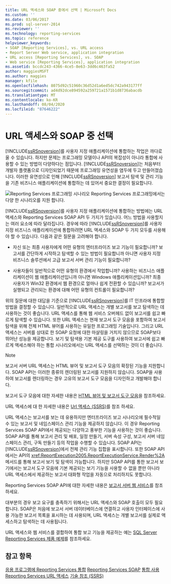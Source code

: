 ```yaml
---
title: URL 액세스와 SOAP 중에서 선택 | Microsoft Docs
ms.custom: ''
ms.date: 03/06/2017
ms.prod: sql-server-2014
ms.reviewer: ''
ms.technology: reporting-services
ms.topic: reference
helpviewer_keywords:
- SOAP [Reporting Services], vs. URL access
- Report Server Web service, application integration
- URL access [Reporting Services], vs. SOAP
- Web service [Reporting Services], application integration
ms.assetid: bccdc243-4366-4ce5-8e63-3dd6c463fa52
author: maggiesMSFT
ms.author: maggies
manager: kfile
ms.openlocfilehash: 8075d92c51960c36d52d1a6ed5dc742a943177ff
ms.sourcegitcommit: ad4d92dce894592a259721a1571b1d8736abacdb
ms.translationtype: MT
ms.contentlocale: ko-KR
ms.lasthandoff: 08/04/2020
ms.locfileid: "87646222"
---
```

# <a name="choosing-between-url-access-and-soap"></a>URL 액세스와 SOAP 중 선택
  [!INCLUDE[ssRSnoversion](../../includes/ssrsnoversion-md.md)]를 사용자 지정 애플리케이션에 통합하는 작업은 까다로울 수 있습니다. 하지만 문제는 프로그래밍 모델이나 API의 복잡성이 아니라 통합에 사용할 수 있는 방법이 다양하다는 점입니다. [!INCLUDE[ssRSnoversion](../../includes/ssrsnoversion-md.md)]는 처음부터 개발자 플랫폼으로 디자인되었기 때문에 프로그래밍 유연성을 염두에 두고 만들어졌습니다. 이러한 유연성으로 인해 [!INCLUDE[ssRSnoversion](../../includes/ssrsnoversion-md.md)] 보고서 탐색 및 관리 기능을 기존 비즈니스 애플리케이션에 통합하는 데 있어서 중요한 결정이 필요합니다.

 ![Reporting Services 프로그래밍 시나리오](../../../2014/reporting-services/media/bk-ext-04.gif "Reporting Services 프로그래밍 시나리오") Reporting Services 프로그래밍에서는 다양 한 시나리오를 지원 합니다.

 [!INCLUDE[ssRSnoversion](../../includes/ssrsnoversion-md.md)]를 사용자 지정 애플리케이션에 통합하는 방법에는 URL 액세스와 Reporting Services SOAP API 두 가지가 있습니다. 어느 방법을 사용할지는 여러 요소에 따라 달라집니다. 경우에 따라 [!INCLUDE[ssRSnoversion](../../includes/ssrsnoversion-md.md)]를 사용자 지정 비즈니스 애플리케이션에 통합하려면 URL 액세스와 SOAP 두 가지 모두를 사용해야 할 수 있습니다. 다음과 같은 질문을 고려해야 합니다.

-   자신 또는 최종 사용자에게 어떤 유형의 엔터프라이즈 보고 기능이 필요합니까? 보고서를 간단하게 시작하고 탐색할 수 있는 방법이 필요합니까 아니면 사용자 지정 비즈니스 솔루션에서 고급 보고서 서버 관리 기능이 필요합니까?

-   사용자들이 일반적으로 어떤 유형의 환경에서 작업합니까? 사용하는 비즈니스 애플리케이션이 웹 애플리케이션입니까 아니면 Windows 애플리케이션입니까? 최종 사용자가 Win32 환경에서 웹 환경으로 얼마나 쉽게 전환할 수 있습니까? 보고서가 실행되고 관리되는 환경에 대해 어떤 유형의 컨트롤이 필요합니까?

 위의 질문에 대한 대답을 기준으로 [!INCLUDE[ssRSnoversion](../../includes/ssrsnoversion-md.md)]를 IT 인프라에 통합할 방법을 결정할 수 있습니다. 일반적으로 URL 액세스는 개별 보고서를 보고 탐색하는 데 사용하는 것이 좋습니다. URL 액세스를 통해 웹 서비스 오버헤드 없이 보고서를 쉽고 빠르게 탐색할 수 있습니다. 또한 URL 액세스는 현재 보고서 도구 모음을 포함하여 보고서 탐색을 위해 전체 HTML 뷰어를 사용하는 유일한 프로그래밍 기술입니다. 그리고 URL 액세스는 서버를 상대로 한 SOAP 요청에 대한 마샬링을 거치지 않으므로 SOAP보다 뛰어난 성능을 제공합니다. 보기 및 탐색용 기본 제공 도구를 사용하여 보고서에 쉽고 빠르게 액세스해야 하는 통합 시나리오에서는 URL 액세스를 선택하는 것이 더 좋습니다.

> [!NOTE]
>  보고서 서버 URL 액세스는 HTML 뷰어 및 보고서 도구 모음의 확장된 기능을 지원합니다. SOAP API는 이러한 종류의 렌더링된 보고서를 지원하지 않습니다. SOAP을 사용하여 보고서를 렌더링하는 경우 고유의 보고서 도구 모음을 디자인하고 개발해야 합니다.

 보고서 도구 모음에 대한 자세한 내용은 [HTML 뷰어 및 보고서 도구 모음](../html-viewer-and-the-report-toolbar.md)을 참조하세요.

 URL 액세스에 대 한 자세한 내용은 [Url 액세스 &#40;SSRS&#41;](../url-access-ssrs.md)를 참조 하세요.

 URL 액세스는 보고서를 보는 데 유용하지만 엔터프라이즈 보고 시나리오에 필수적일 수 있는 보고서 및 네임스페이스 관리 기능을 제공하지 않습니다. 이 경우 Reporting Services SOAP API에서 제공되는 다양하고 풍부한 기능을 사용하는 것이 좋습니다. SOAP API를 통해 보고서 관리 및 배포, 일정 만들기, 서버 속성 구성, 보고서 서버 네임스페이스 관리, 구독 만들기 등의 작업을 수행할 수 있습니다. SOAP API는 [!INCLUDE[ssRSnoversion](../../includes/ssrsnoversion-md.md)]에서 전체 관리 기능 집합을 표시합니다. 또한 SOAP API에서는 API의 <xref:ReportExecution2005.ReportExecutionService.Render%2A> 메서드를 통해 보고서 보기 및 탐색이 가능합니다. 하지만 SOAP API를 통한 보고서 보기에서는 보고서 도구 모음에 기본 제공되는 보기 기능을 사용할 수 없을 뿐만 아니라 URL 액세스에서 제공하는 보고서 대화형 작업을 자동으로 처리하지도 못합니다.

 Reporting Services SOAP API에 대한 자세한 내용은 [보고서 서버 웹 서비스](../report-server-web-service/report-server-web-service.md)를 참조하세요.

 대부분의 경우 보고 요구를 충족하기 위해서는 URL 액세스와 SOAP 호출이 모두 필요합니다. SOAP은 처음에 보고서 서버 데이터베이스에 연결하고 사용자 인터페이스에 사용 가능한 보고서 목록을 표시하는 데 사용되며, URL 액세스는 개별 보고서를 실제로 액세스하고 탐색하는 데 사용됩니다.

 URL 액세스와 웹 서비스를 결합하여 통합 보고 기능을 제공하는 예는 [SQL Server Reporting Services 제품 예제](https://go.microsoft.com/fwlink/?LinkId=177889)를 참조하세요.

## <a name="see-also"></a>참고 항목
 [응용 프로그램에 Reporting Services 통합](../../../2014/reporting-services/application-integration/integrating-reporting-services-into-applications.md) [Reporting Services SOAP](../application-integration/integrating-reporting-services-using-soap.md) [통합 사용 Reporting Services URL 액세스](../application-integration/integrating-reporting-services-using-url-access.md) [기술 참조 &#40;SSRS&#41;](../../../2014/reporting-services/technical-reference-ssrs.md)



